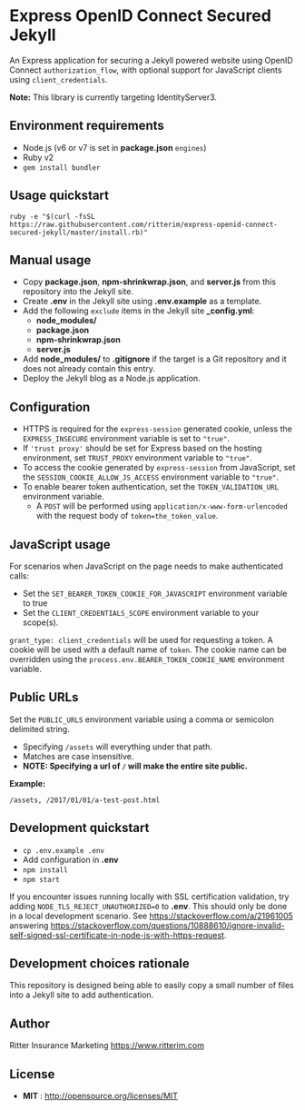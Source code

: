 # Express OpenID Connect Secured Jekyll

An Express application for securing a Jekyll powered website using OpenID Connect `authorization_flow`, with optional support for JavaScript clients using `client_credentials`.

**Note:** This library is currently targeting IdentityServer3.

## Environment requirements

- Node.js (v6 or v7 is set in **package.json** `engines`)
- Ruby v2
- `gem install bundler`

## Usage quickstart

```
ruby -e "$(curl -fsSL https://raw.githubusercontent.com/ritterim/express-openid-connect-secured-jekyll/master/install.rb)"
```

## Manual usage

- Copy **package.json**, **npm-shrinkwrap.json**, and **server.js** from this repository into the Jekyll site.
- Create **.env** in the Jekyll site using **.env.example** as a template.
- Add the following `exclude` items in the Jekyll site **_config.yml**:
  - **node_modules/**
  - **package.json**
  - **npm-shrinkwrap.json**
  - **server.js**
- Add **node_modules/** to **.gitignore** if the target is a Git repository and it does not already contain this entry.
- Deploy the Jekyll blog as a Node.js application.

## Configuration

- HTTPS is required for the `express-session` generated cookie, unless the `EXPRESS_INSECURE` environment variable is set to `"true"`.
- If `'trust proxy'` should be set for Express based on the hosting environment, set `TRUST_PROXY` environment variable to `"true"`.
- To access the cookie generated by `express-session` from JavaScript, set the `SESSION_COOKIE_ALLOW_JS_ACCESS` environment variable to `"true"`.
- To enable bearer token authentication, set the `TOKEN_VALIDATION_URL` environment variable.
  - A `POST` will be performed using `application/x-www-form-urlencoded` with the request body of `token=the_token_value`.

## JavaScript usage

For scenarios when JavaScript on the page needs to make authenticated calls:

- Set the `SET_BEARER_TOKEN_COOKIE_FOR_JAVASCRIPT` environment variable to true
- Set the `CLIENT_CREDENTIALS_SCOPE` environment variable to your scope(s).

`grant_type: client_credentials` will be used for requesting a token. A cookie will be used with a default name of `token`. The cookie name can be overridden using the `process.env.BEARER_TOKEN_COOKIE_NAME` environment variable.

## Public URLs

Set the `PUBLIC_URLS` environment variable using a comma or semicolon delimited string.

- Specifying `/assets` will everything under that path.
- Matches are case insensitive.
- **NOTE: Specifying a url of `/` will make the entire site public.**

**Example:**

```
/assets, /2017/01/01/a-test-post.html
```

## Development quickstart

- `cp .env.example .env`
- Add configuration in **.env**
- `npm install`
- `npm start`

If you encounter issues running locally with SSL certification validation, try adding `NODE_TLS_REJECT_UNAUTHORIZED=0` to **.env**. This should only be done in a local development scenario. See https://stackoverflow.com/a/21961005 answering https://stackoverflow.com/questions/10888610/ignore-invalid-self-signed-ssl-certificate-in-node-js-with-https-request.

## Development choices rationale

This repository is designed being able to easily copy a small number of files into a Jekyll site to add authentication.

## Author

Ritter Insurance Marketing https://www.ritterim.com

## License

- **MIT** : http://opensource.org/licenses/MIT
